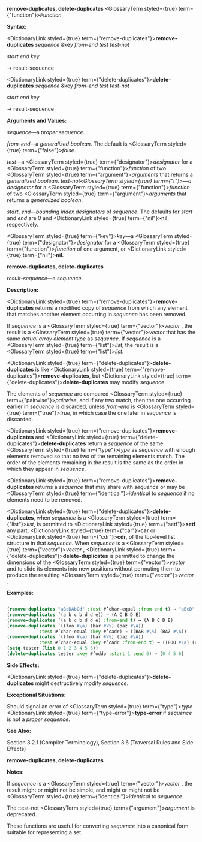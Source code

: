 **remove-duplicates, delete-duplicates** <GlossaryTerm styled={true} term={"function"}><i>Function</i></GlossaryTerm> 



**Syntax:** 



<DictionaryLink styled={true} term={"remove-duplicates"}><b>remove-duplicates</b></DictionaryLink> *sequence* &amp;key *from-end test test-not* 



*start end key* 



→ result-sequence 



<DictionaryLink styled={true} term={"delete-duplicates"}><b>delete-duplicates</b></DictionaryLink> *sequence* &amp;key *from-end test test-not* 



*start end key* 



→ result-sequence 



**Arguments and Values:** 



*sequence*—a *proper sequence*. 



*from-end*—a *generalized boolean*. The default is <GlossaryTerm styled={true} term={"false"}><i>false</i></GlossaryTerm>. 



*test*—a <GlossaryTerm styled={true} term={"designator"}><i>designator</i></GlossaryTerm> for a <GlossaryTerm styled={true} term={"function"}><i>function</i></GlossaryTerm> of two <GlossaryTerm styled={true} term={"argument"}><i>arguments</i></GlossaryTerm> that returns a *generalized boolean*. *test-not<GlossaryTerm styled={true} term={"t"}><i>—a </i></GlossaryTerm>designator* for a <GlossaryTerm styled={true} term={"function"}><i>function</i></GlossaryTerm> of two <GlossaryTerm styled={true} term={"argument"}><i>arguments</i></GlossaryTerm> that returns a *generalized boolean*. 



*start*, *end*—*bounding index designators* of *sequence*. The defaults for *start* and *end* are 0 and <DictionaryLink styled={true} term={"nil"}><b>nil</b></DictionaryLink>, respectively. 



<GlossaryTerm styled={true} term={"key"}><i>key</i></GlossaryTerm>—a <GlossaryTerm styled={true} term={"designator"}><i>designator</i></GlossaryTerm> for a <GlossaryTerm styled={true} term={"function"}><i>function</i></GlossaryTerm> of one argument, or <DictionaryLink styled={true} term={"nil"}><b>nil</b></DictionaryLink>. 







 



 



**remove-duplicates, delete-duplicates** 



*result-sequence*—a *sequence*. 



**Description:** 



<DictionaryLink styled={true} term={"remove-duplicates"}><b>remove-duplicates</b></DictionaryLink> returns a modified copy of *sequence* from which any element that matches another element occurring in *sequence* has been removed. 



If *sequence* is a <GlossaryTerm styled={true} term={"vector"}><i>vector</i></GlossaryTerm> , the result is a <GlossaryTerm styled={true} term={"vector"}><i>vector</i></GlossaryTerm> that has the same *actual array element type* as *sequence*. If *sequence* is a <GlossaryTerm styled={true} term={"list"}><i>list</i></GlossaryTerm>, the result is a <GlossaryTerm styled={true} term={"list"}><i>list</i></GlossaryTerm>. 



<DictionaryLink styled={true} term={"delete-duplicates"}><b>delete-duplicates</b></DictionaryLink> is like <DictionaryLink styled={true} term={"remove-duplicates"}><b>remove-duplicates</b></DictionaryLink>, but <DictionaryLink styled={true} term={"delete-duplicates"}><b>delete-duplicates</b></DictionaryLink> may modify *sequence*. 



The elements of *sequence* are compared <GlossaryTerm styled={true} term={"pairwise"}><i>pairwise</i></GlossaryTerm>, and if any two match, then the one occurring earlier in *sequence* is discarded, unless *from-end* is <GlossaryTerm styled={true} term={"true"}><i>true</i></GlossaryTerm>, in which case the one later in *sequence* is discarded. 



<DictionaryLink styled={true} term={"remove-duplicates"}><b>remove-duplicates</b></DictionaryLink> and <DictionaryLink styled={true} term={"delete-duplicates"}><b>delete-duplicates</b></DictionaryLink> return a *sequence* of the same <GlossaryTerm styled={true} term={"type"}><i>type</i></GlossaryTerm> as *sequence* with enough elements removed so that no two of the remaining elements match. The order of the elements remaining in the result is the same as the order in which they appear in *sequence*. 



<DictionaryLink styled={true} term={"remove-duplicates"}><b>remove-duplicates</b></DictionaryLink> returns a *sequence* that may share with *sequence* or may be <GlossaryTerm styled={true} term={"identical"}><i>identical</i></GlossaryTerm> to *sequence* if no elements need to be removed. 



<DictionaryLink styled={true} term={"delete-duplicates"}><b>delete-duplicates</b></DictionaryLink>, when *sequence* is a <GlossaryTerm styled={true} term={"list"}><i>list</i></GlossaryTerm>, is permitted to <DictionaryLink styled={true} term={"setf"}><b>setf</b></DictionaryLink> any part, <DictionaryLink styled={true} term={"car"}><b>car</b></DictionaryLink> or <DictionaryLink styled={true} term={"cdr"}><b>cdr</b></DictionaryLink>, of the top-level list structure in that *sequence*. When *sequence* is a <GlossaryTerm styled={true} term={"vector"}><i>vector</i></GlossaryTerm> , <DictionaryLink styled={true} term={"delete-duplicates"}><b>delete-duplicates</b></DictionaryLink> is permitted to change the dimensions of the <GlossaryTerm styled={true} term={"vector"}><i>vector</i></GlossaryTerm> and to slide its elements into new positions without permuting them to produce the resulting <GlossaryTerm styled={true} term={"vector"}><i>vector</i></GlossaryTerm> . 



**Examples:**
```lisp

(remove-duplicates "aBcDAbCd" :test #’char-equal :from-end t) → "aBcD" 
(remove-duplicates ’(a b c b d d e)) → (A C B D E) 
(remove-duplicates ’(a b c b d d e) :from-end t) → (A B C D E) 
(remove-duplicates ’((foo #\a) (bar #\%) (baz #\A)) 
		    :test #’char-equal :key #’cadr) → ((BAR #\%) (BAZ #\A)) 
(remove-duplicates ’((foo #\a) (bar #\%) (baz #\A)) 
		    :test #’char-equal :key #’cadr :from-end t) → ((FOO #\a) (BAR #\%)) 
(setq tester (list 0 1 2 3 4 5 6)) 
(delete-duplicates tester :key #’oddp :start 1 :end 6) → (0 4 5 6) 

```
**Side Effects:** 



<DictionaryLink styled={true} term={"delete-duplicates"}><b>delete-duplicates</b></DictionaryLink> might destructively modify *sequence*. 



**Exceptional Situations:** 



Should signal an error of <GlossaryTerm styled={true} term={"type"}><i>type</i></GlossaryTerm> <DictionaryLink styled={true} term={"type-error"}><b>type-error</b></DictionaryLink> if *sequence* is not a *proper sequence*. 



**See Also:** 



Section 3.2.1 (Compiler Terminology), Section 3.6 (Traversal Rules and Side Effects) 



 



 



**remove-duplicates, delete-duplicates** 



**Notes:** 



If *sequence* is a <GlossaryTerm styled={true} term={"vector"}><i>vector</i></GlossaryTerm> , the result might or might not be simple, and might or might not be <GlossaryTerm styled={true} term={"identical"}><i>identical</i></GlossaryTerm> to *sequence*. 



The :test-not <GlossaryTerm styled={true} term={"argument"}><i>argument</i></GlossaryTerm> is deprecated. 



These functions are useful for converting *sequence* into a canonical form suitable for representing a set. 







 



 





